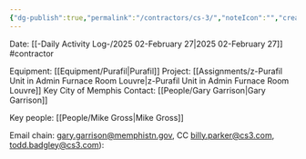 ```yaml
---
{"dg-publish":true,"permalink":"/contractors/cs-3/","noteIcon":"","created":"2025-02-27T15:05:22.373-06:00"}
---
```


Date: [[-Daily Activity Log-/2025 02-February 27\|2025 02-February 27]]
#contractor 

Equipment: [[Equipment/Purafil\|Purafil]]
Project: [[Assignments/z-Purafil Unit in Admin Furnace Room Louvre\|z-Purafil Unit in Admin Furnace Room Louvre]]
Key City of Memphis Contact: [[People/Gary Garrison\|Gary Garrison]]

Key people: [[People/Mike Gross\|Mike Gross]] 

Email chain:
gary.garrison@memphistn.gov, CC billy.parker@cs3.com, todd.badgley@cs3.com):

